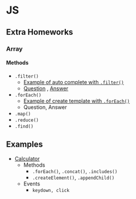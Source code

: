 # JS
## Extra Homeworks
### Array
#### Methods
- `.filter()`
    - [Example of auto complete with `.filter()`](concepts/array/js-array-filter-example.html) 
    - [Question](concepts/array/js-array-filter-question.html) , [Answer](concepts/array/js-array-filter-answer.html)
- `.forEach()`
    - [Example of create template with `.forEach()`](concepts/array/js-array-foreach-example.html)
    - Question, Answer
- `.map()`
- `.reduce()`
- `.find()`



## Examples
- [Calculator](concepts/array/js-example-calculator.html)
    - Methods
        - `.forEach()`, `.concat()`, `.includes()`
        - `.createElement()`, `.appendChild()`
    - Events
        - `keydown, click`